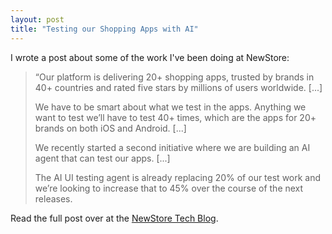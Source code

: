```yaml
---
layout: post
title: "Testing our Shopping Apps with AI"
---
```


I wrote a post about some of the work I've been doing at NewStore:

> “Our platform is delivering 20+ shopping apps, trusted by brands in 40+ countries and rated five stars by millions of users worldwide. [...]
> 
> We have to be smart about what we test in the apps. Anything we want to test we’ll have to test 40+ times, which are the apps for 20+ brands on both iOS and Android. [...]
> 
> We recently started a second initiative where we are building an AI agent that can test our apps. [...]
> 
> The AI UI testing agent is already replacing 20% of our test work and we’re looking to increase that to 45% over the course of the next releases.

Read the full post over at the [NewStore Tech Blog](https://newstoretech.substack.com/p/testing-our-shopping-apps-with-ai).
